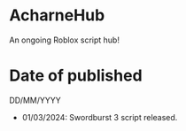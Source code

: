 # AcharneHub
An ongoing Roblox script hub!

# Date of published
DD/MM/YYYY
- 01/03/2024: Swordburst 3 script released.
